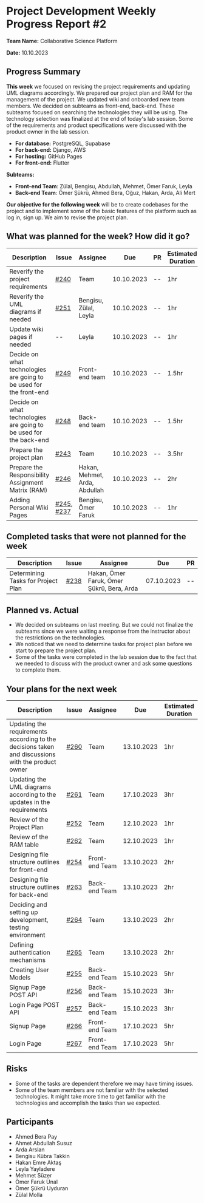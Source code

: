# Project Development Weekly Progress Report #2

**Team Name:** Collaborative Science Platform

**Date:** 10.10.2023

## Progress Summary

**This week** we focused on revising the project requirements and updating UML diagrams accordingly. We prepared our project plan and RAM for the management of the project. We updated wiki and onboarded new team members. We decided on subteams as front-end, back-end. These subteams focused on searching the technologies they will be using. The technology selection was finalized at the end of today's lab session. Some of the requirements and product specifications were discussed with the product owner in the lab session.

- **For database:** PostgreSQL, Supabase
- **For back-end:** Django, AWS
- **For hosting:** GitHub Pages
- **For front-end:** Flutter

**Subteams:**

- **Front-end Team**: Zülal, Bengisu, Abdullah, Mehmet, Ömer Faruk, Leyla
- **Back-end Team**: Ömer Şükrü, Ahmed Bera, Oğuz, Hakan, Arda, Ali Mert

**Our objective for the following week** will be to create codebases for the project and to implement some of the basic features of the platform such as log in, sign up. We aim to revise the project plan.

## What was planned for the week? How did it go?

| Description                                                        | Issue                                                                                                                            | Assignee                      | Due        | PR  | Estimated Duration | Actual Duration |
| ------------------------------------------------------------------ | -------------------------------------------------------------------------------------------------------------------------------- | ----------------------------- | ---------- | --- | ------------------ | --------------- |
| Reverify the project requirements                                  | [#240](https://github.com/bounswe/bounswe2023group9/issues/240)                                                                  | Team                          | 10.10.2023 | --  | 1hr                | 3hr             |
| Reverify the UML diagrams if needed                                | [#251](https://github.com/bounswe/bounswe2023group9/issues/251)                                                                  | Bengisu, Zülal, Leyla         | 10.10.2023 | --  | 1hr                | 3hr             |
| Update wiki pages if needed                                        | --                                                                                                                               | Leyla                         | 10.10.2023 | --  | 1hr                | 10min           |
| Decide on what technologies are going to be used for the front-end | [#249](https://github.com/bounswe/bounswe2023group9/issues/249)                                                                  | Front-end team                | 10.10.2023 | --  | 1.5hr              | 1.5hr           |
| Decide on what technologies are going to be used for the back-end  | [#248](https://github.com/bounswe/bounswe2023group9/issues/248)                                                                  | Back-end team                 | 10.10.2023 | --  | 1.5hr              | 2hr             |
| Prepare the project plan                                           | [#243](https://github.com/bounswe/bounswe2023group9/issues/243)                                                                  | Team                          | 10.10.2023 | --  | 3.5hr              | 4hr             |
| Prepare the Responsibility Assignment Matrix (RAM)                 | [#246](https://github.com/bounswe/bounswe2023group9/issues/246)                                                                  | Hakan, Mehmet, Arda, Abdullah | 10.10.2023 | --  | 2hr                | 3hr             |
| Adding Personal Wiki Pages                                         | [#245](https://github.com/bounswe/bounswe2023group9/issues/245), [#237](https://github.com/bounswe/bounswe2023group9/issues/237) | Bengisu, Ömer Faruk           | 10.10.2023 | --  | 1hr                | 30min           |

## Completed tasks that were not planned for the week

| Description                        | Issue                                                           | Assignee                                  | Due        | PR  |
| ---------------------------------- | --------------------------------------------------------------- | ----------------------------------------- | ---------- | --- |
| Determining Tasks for Project Plan | [#238](https://github.com/bounswe/bounswe2023group9/issues/238) | Hakan, Ömer Faruk, Ömer Şükrü, Bera, Arda | 07.10.2023 | --  |

## Planned vs. Actual

- We decided on subteams on last meeting. But we could not finalize the subteams since we were waiting a response from the instructor about the restrictions on the technologies.
- We noticed that we need to determine tasks for project plan before we start to prepare the project plan.
- Some of the tasks were completed in the lab session due to the fact that we needed to discuss with the product owner and ask some questions to complete them.

## Your plans for the next week

| Description                                                                                       | Issue                                                           | Assignee       | Due        | Estimated Duration |
| ------------------------------------------------------------------------------------------------- | --------------------------------------------------------------- | -------------- | ---------- | ------------------ |
| Updating the requirements according to the decisions taken and discussions with the product owner | [#260](https://github.com/bounswe/bounswe2023group9/issues/260) | Team           | 13.10.2023 | 1hr                |
| Updating the UML diagrams according to the updates in the requirements                            | [#261](https://github.com/bounswe/bounswe2023group9/issues/261) | Team           | 17.10.2023 | 3hr                |
| Review of the Project Plan                                                                        | [#252](https://github.com/bounswe/bounswe2023group9/issues/252) | Team           | 12.10.2023 | 1hr                |
| Review of the RAM table                                                                           | [#262](https://github.com/bounswe/bounswe2023group9/issues/262) | Team           | 12.10.2023 | 1hr                |
| Designing file structure outlines for front-end                                                   | [#254](https://github.com/bounswe/bounswe2023group9/issues/254) | Front-end Team | 13.10.2023 | 2hr                |
| Designing file structure outlines for back-end                                                    | [#263](https://github.com/bounswe/bounswe2023group9/issues/263) | Back-end Team  | 13.10.2023 | 2hr                |
| Deciding and setting up development, testing environment                                          | [#264](https://github.com/bounswe/bounswe2023group9/issues/264) | Team           | 13.10.2023 | 2hr                |
| Defining authentication mechanisms                                                                | [#265](https://github.com/bounswe/bounswe2023group9/issues/265) | Team           | 13.10.2023 | 2hr                |
| Creating User Models                                                                              | [#255](https://github.com/bounswe/bounswe2023group9/issues/255) | Back-end Team  | 15.10.2023 | 5hr                |
| Signup Page POST API                                                                              | [#256](https://github.com/bounswe/bounswe2023group9/issues/256) | Back-end Team  | 15.10.2023 | 3hr                |
| Login Page POST API                                                                               | [#257](https://github.com/bounswe/bounswe2023group9/issues/257) | Back-end Team  | 15.10.2023 | 3hr                |
| Signup Page                                                                                       | [#266](https://github.com/bounswe/bounswe2023group9/issues/266) | Front-end Team | 17.10.2023 | 5hr                |
| Login Page                                                                                        | [#267](https://github.com/bounswe/bounswe2023group9/issues/267) | Front-end Team | 17.10.2023 | 5hr                |

## Risks

- Some of the tasks are dependent therefore we may have timing issues.
- Some of the team members are not familiar with the selected technologies. It might take more time to get familiar with the technologies and accomplish the tasks than we expected.

## Participants

- Ahmed Bera Pay
- Ahmet Abdullah Susuz
- Arda Arslan
- Bengisu Kübra Takkin
- Hakan Emre Aktaş
- Leyla Yayladere
- Mehmet Süzer
- Ömer Faruk Ünal
- Ömer Şükrü Uyduran
- Zülal Molla
